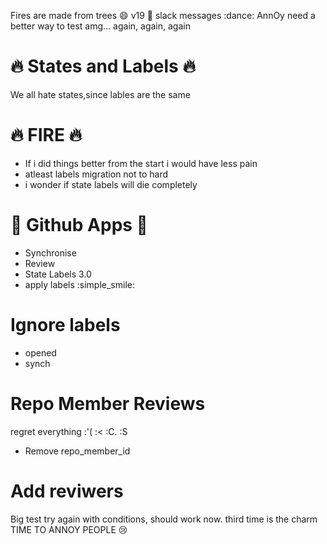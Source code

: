 Fires are made from trees :smile: v19 :tada: slack messages :dance: AnnOy need a better way to test amg... again, again, again

# :fire: States and Labels :fire:

We all hate states,since lables are the same

# :fire: FIRE :fire:

- If i did things better from the start i would have less pain
- atleast labels migration not to hard
- i wonder if state labels will die completely

# :palm_tree:  Github Apps :palm_tree: 
 - Synchronise
 - Review
 - State Labels 3.0
 - apply labels :simple_smile:


# Ignore labels
 - opened
 - synch
 
 # Repo Member Reviews
 regret everything :'(     :<    :C.  :S
 - Remove repo_member_id
 
 
 # Add reviwers
 Big test try again
 with conditions, should work now. third time is the charm
 TIME TO ANNOY PEOPLE :cry:
